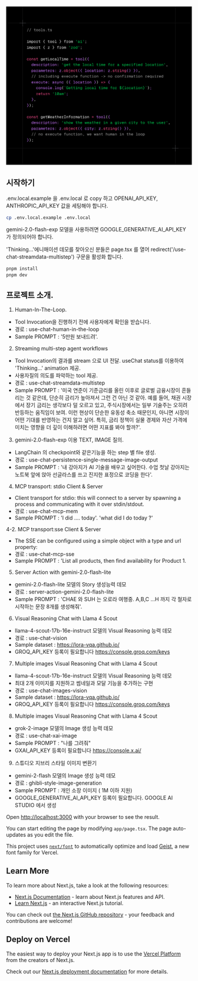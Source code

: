 
![HITL](tools.png)

## 시작하기

.env.local.example 을 .env.local 로 copy 하고 OPENAI_API_KEY, ANTHROPIC_API_KEY 값을 세팅해야 합니다.

```bash
cp .env.local.example .env.local
```

gemini-2.0-flash-exp 모델을 사용하려면  GOOGLE_GENERATIVE_AI_API_KEY 가 정의되어야 합니다.

'Thinking...'에니매이션 데모를 찾아오신 분들은 page.tsx 를 열어 redirect('/use-chat-streamdata-multistep') 구문을 활성화 합니다.

```bash
pnpm install
pnpm dev

```

## 프로젝트 소개.
1. Human-In-The-Loop.
- Tool Invocation을 진행하기 전에 사용자에게 확인을 받습니다.
- 경로 : use-chat-human-in-the-loop
- Sample PROMPT : '5만원 보내드려'.

2. Streaming multi-step agent workflows
- Tool Invocation의 결과를 stream 으로 UI 전달. useChat status를 이용하여 'Thinking...' animation 제공. 
- 사용자질의 의도를 파악하는 tool 제공.
- 경로 : use-chat-streamdata-multistep
- Sample PROMPT : '미국 연준이 기준금리를 올린 이후로 글로벌 금융시장이 흔들리는 것 같은데, 단순히 금리가 높아져서 그런 건 아닌 것 같아. 예를 들어, 채권 시장에서 장기 금리는 생각보다 덜 오르고 있고, 주식시장에서는 일부 기술주는 오히려 반등하는 움직임이 보여. 이런 현상이 단순한 유동성 축소 때문인지, 아니면 시장이 어떤 기대를 반영하는 건지 알고 싶어. 특히, 금리 정책이 실물 경제와 자산 가격에 미치는 영향을 더 깊이 이해하려면 어떤 지표를 봐야 할까?'.

3. gemini-2.0-flash-exp 이용 TEXT, IMAGE 질의.
- LangChain 의 checkpoint와 같은기능을 하는 step 별 file 생성.
- 경로 : use-chat-persistence-single-message-image-output
- Sample PROMPT : '내 강아지가 AI 기술을 배우고 싶어한다. 수업 첫날 강아지는 노트북 앞에 앉아 선글라스를 쓰고 진지한 표정으로 코딩을 한다'.

4. MCP transport: stdio Client & Server
- Client transport for stdio: this will connect to a server by spawning a process and communicating with it over stdin/stdout.
- 경로 : use-chat-mcp-mem
- Sample PROMPT :  'I did .... today'. 'what did I do today ?'

4-2. MCP transport:sse Client & Server
- The SSE can be configured using a simple object with a type and url property:
- 경로 : use-chat-mcp-sse
- Sample PROMPT :  'List all products, then find availability for Product 1.



5. Server Action with gemini-2.0-flash-lite
- gemini-2.0-flash-lite 모델의 Story 생성능력 데모
- 경로 : server-action-gemini-2.0-flash-lite
- Sample PROMPT :  'CHAE 와 SUH 는 오로라 여행중. A,B,C ...H 까지 각 철자로 시작하는 문장 8개를 생성해줘'.


6. Visual Reasoning Chat with Llama 4 Scout
- llama-4-scout-17b-16e-instruct 모델의 Visual Reasoning 능력 데모
- 경로 : use-chat-vision
- Sample dataset :  https://lora-vqa.github.io/
- GROQ_API_KEY 등록이 필요합니다 https://console.groq.com/keys


7. Multiple images Visual Reasoning Chat with Llama 4 Scout
- llama-4-scout-17b-16e-instruct 모델의 Visual Reasoning 능력 데모
- 최대 2개 이미지를 지원하고 썸네일과 모달 기능을 추가하는 구현
- 경로 : use-chat-images-vision
- Sample dataset :  https://lora-vqa.github.io/
- GROQ_API_KEY 등록이 필요합니다 https://console.groq.com/keys


8. Multiple images Visual Reasoning Chat with Llama 4 Scout
- grok-2-image 모델의 Image 생성 능력 데모
- 경로 : use-chat-xai-image
- Sample PROMPT : "나를 그려줘"
- GXAI_API_KEY 등록이 필요합니다 https://console.x.ai/



9. 스튜디오 지브리 스타일 이미지 변환기
- gemini-2-flash 모델의 Image 생성 능력 데모
- 경로 : ghibli-style-image-generation
- Sample PROMPT : 개인 소장 이미지 ( 1M 이하 지원)
- GOOGLE_GENERATIVE_AI_API_KEY 등록이 필요합니다. GOOGLE AI STUDIO 에서 생성




Open [http://localhost:3000](http://localhost:3000) with your browser to see the result.

You can start editing the page by modifying `app/page.tsx`. The page auto-updates as you edit the file.




This project uses [`next/font`](https://nextjs.org/docs/app/building-your-application/optimizing/fonts) to automatically optimize and load [Geist](https://vercel.com/font), a new font family for Vercel.

## Learn More

To learn more about Next.js, take a look at the following resources:

- [Next.js Documentation](https://nextjs.org/docs) - learn about Next.js features and API.
- [Learn Next.js](https://nextjs.org/learn) - an interactive Next.js tutorial.

You can check out [the Next.js GitHub repository](https://github.com/vercel/next.js) - your feedback and contributions are welcome!

## Deploy on Vercel

The easiest way to deploy your Next.js app is to use the [Vercel Platform](https://vercel.com/new?utm_medium=default-template&filter=next.js&utm_source=create-next-app&utm_campaign=create-next-app-readme) from the creators of Next.js.

Check out our [Next.js deployment documentation](https://nextjs.org/docs/app/building-your-application/deploying) for more details.
